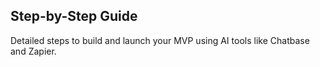 ## Step-by-Step Guide

Detailed steps to build and launch your MVP using AI tools like Chatbase and Zapier.